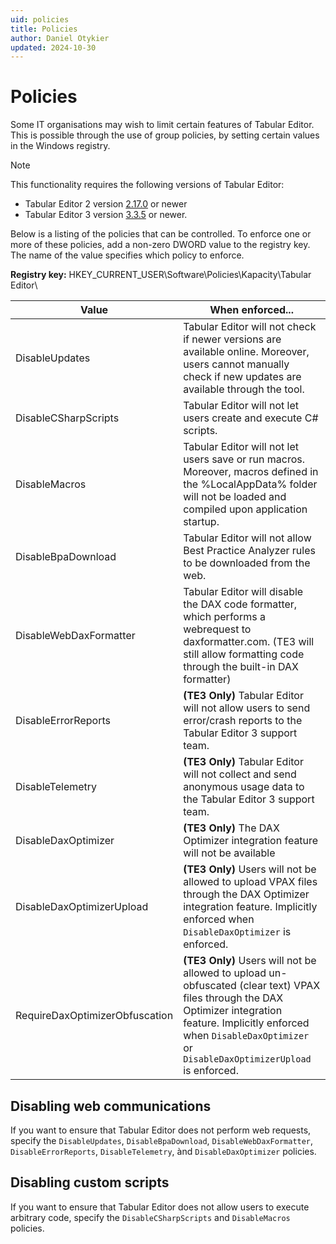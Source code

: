 ```yaml
---
uid: policies
title: Policies
author: Daniel Otykier
updated: 2024-10-30
---
```


# Policies

Some IT organisations may wish to limit certain features of Tabular Editor. This is possible through the use of group policies, by setting certain values in the Windows registry.

> [!NOTE]
> This functionality requires the following versions of Tabular Editor:
>
>   - Tabular Editor 2 version [2.17.0](https://github.com/TabularEditor/TabularEditor/releases/tag/2.17.0) or newer
>   - Tabular Editor 3 version [3.3.5](https://github.com/TabularEditor/TabularEditor3/releases/tag/3.3.5) or newer.

Below is a listing of the policies that can be controlled. To enforce one or more of these policies, add a non-zero DWORD value to the registry key. The name of the value specifies which policy to enforce.

**Registry key:** HKEY_CURRENT_USER\Software\Policies\Kapacity\Tabular Editor\

|Value|When enforced...|
|--|--|
| DisableUpdates | Tabular Editor will not check if newer versions are available online. Moreover, users cannot manually check if new updates are available through the tool. |
| DisableCSharpScripts | Tabular Editor will not let users create and execute C# scripts. |
| DisableMacros | Tabular Editor will not let users save or run macros. Moreover, macros defined in the %LocalAppData% folder will not be loaded and compiled upon application startup. |
| DisableBpaDownload | Tabular Editor will not allow Best Practice Analyzer rules to be downloaded from the web. |
| DisableWebDaxFormatter | Tabular Editor will disable the DAX code formatter, which performs a webrequest to daxformatter.com. (TE3 will still allow formatting code through the built-in DAX formatter) |
| DisableErrorReports | **(TE3 Only)** Tabular Editor will not allow users to send error/crash reports to the Tabular Editor 3 support team. |
| DisableTelemetry | **(TE3 Only)** Tabular Editor will not collect and send anonymous usage data to the Tabular Editor 3 support team. |
| DisableDaxOptimizer | **(TE3 Only)** The DAX Optimizer integration feature will not be available |
| DisableDaxOptimizerUpload | **(TE3 Only)** Users will not be allowed to upload VPAX files through the DAX Optimizer integration feature. Implicitly enforced when `DisableDaxOptimizer` is enforced. |
| RequireDaxOptimizerObfuscation | **(TE3 Only)** Users will not be allowed to upload un-obfuscated (clear text) VPAX files through the DAX Optimizer integration feature. Implicitly enforced when `DisableDaxOptimizer` or `DisableDaxOptimizerUpload` is enforced. |

## Disabling web communications

If you want to ensure that Tabular Editor does not perform web requests, specify the `DisableUpdates`, `DisableBpaDownload`, `DisableWebDaxFormatter`, `DisableErrorReports`, `DisableTelemetry`, ànd `DisableDaxOptimizer` policies.

## Disabling custom scripts

If you want to ensure that Tabular Editor does not allow users to execute arbitrary code, specify the `DisableCSharpScripts` and `DisableMacros` policies.
